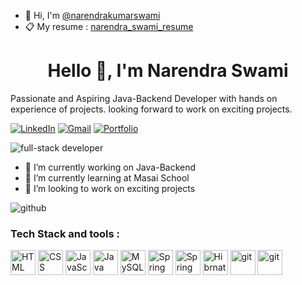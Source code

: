 
  <ul>
    <li>👋 Hi, I'm <a href="https://github.com/NarendraKumarSwami">@narendrakumarswami</a></li>
     <li>📋 My resume : <a href="https://drive.google.com/file/d/1TKKcT7HTRgZYAiBGq-1GhbsUx8eV3oSH/view?usp=share_link">narendra_swami_resume</a></li>
  </ul>


<h1  align="center">Hello 👋, I'm Narendra Swami</h1>
Passionate and Aspiring Java-Backend Developer with hands on experience of projects. looking forward to work on exciting projects.  


 [![LinkedIn](https://img.shields.io/badge/linkedin-%230077B5.svg?style=for-the-badge&logo=linkedin&logoColor=white)](https://www.linkedin.com/in/narendra-swami-5958b6186/)
[![Gmail](https://img.shields.io/badge/Gmail-D14836?style=for-the-badge&logo=gmail&logoColor=white)](https://narendrakumarswami786@gmail.com)
[![Portfolio](https://img.shields.io/badge/Portfolio-%23000000.svg?style=for-the-badge&logo=firefox&logoColor=#FF7139)](https://narendrakumarswami.github.io/)


<div>
<img style="margin: 0 auto;" src="https://user-images.githubusercontent.com/35601179/208376229-8415d6eb-4ef4-4b61-bfc7-61893250a5f4.gif" alt="full-stack developer" />
</div>

<!--
**NarendraKumarSwami/NarendraKumarSwami** is a ✨ _special_ ✨ repository because its `README.md` (this file) appears on your GitHub profile.

Here are some ideas to get you started:
-->

- 🔭 I’m currently working on Java-Backend
- 🌱 I’m currently learning at Masai School
- 🤔 I’m looking to work on exciting projects





<div>
<img style="margin:auto" alt="github" src="https://github-readme-stats.vercel.app/api?username=NarendraKumarSwami">
</div>

### Tech Stack and tools :
<div>
<img style="width:40px" alt="HTML"  src="https://user-images.githubusercontent.com/35601179/208384726-ce5e7938-a2ca-4b0b-8daa-0fc0af390aa2.png">
<img style="width:40px" alt="CSS"  src="https://user-images.githubusercontent.com/35601179/208384671-adf25e0f-9808-449c-a96a-553f1b5a3cef.png">
<img style="width:40px" alt="JavaScript"  src="https://user-images.githubusercontent.com/35601179/208384623-81eb84bc-9d17-4379-b8d4-af68ffc6f351.png">
  
<img style="width:40px" alt="Java"  src="https://user-images.githubusercontent.com/35601179/208384781-69dfb9e1-a551-4f92-b3b8-b0ebd65d78a7.png"> 
<img style="width:40px" alt="MySQL"  src="https://user-images.githubusercontent.com/35601179/208384590-ea562ba1-f21c-4915-898b-fc94515a4fee.png">
<img style="width:40px" alt="Spring"  src="https://user-images.githubusercontent.com/35601179/208384478-eb9fdafb-beda-49f7-b7e1-d1899d22a013.svg">
<img style="width:40px" alt="Spring boot"  src="https://user-images.githubusercontent.com/35601179/208384520-042dbbea-2dbe-4c52-a113-8d3363056204.png">
<img style="width:40px" alt="Hibrnate"  src="https://user-images.githubusercontent.com/35601179/208384571-9305ff79-313f-41fd-8a00-8a2086e02ec4.svg">
  
<img style="width:40px" alt="git"  src="https://user-images.githubusercontent.com/35601179/208384540-7c357866-1b0f-4976-b71f-d9174c146e54.png">
<img style="width:40px" alt="git"  src="https://user-images.githubusercontent.com/35601179/208384550-299874fb-6e74-4c5a-8f11-ed52807f5d9b.png">
  
</div>







